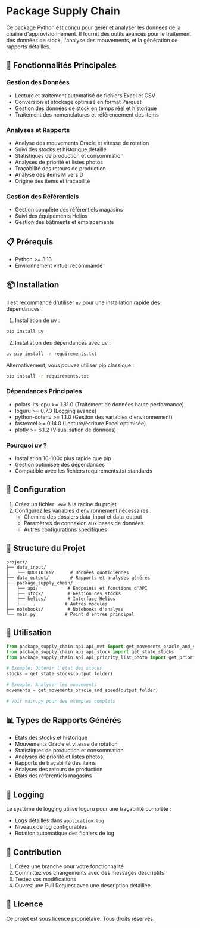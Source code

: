 # Package Supply Chain

Ce package Python est conçu pour gérer et analyser les données de la chaîne d'approvisionnement. Il fournit des outils avancés pour le traitement des données de stock, l'analyse des mouvements, et la génération de rapports détaillés.

## 🚀 Fonctionnalités Principales

### Gestion des Données
- Lecture et traitement automatisé de fichiers Excel et CSV
- Conversion et stockage optimisé en format Parquet
- Gestion des données de stock en temps réel et historique
- Traitement des nomenclatures et référencement des items

### Analyses et Rapports
- Analyse des mouvements Oracle et vitesse de rotation
- Suivi des stocks et historique détaillé
- Statistiques de production et consommation
- Analyses de priorité et listes photos
- Traçabilité des retours de production
- Analyse des items M vers D
- Origine des items et traçabilité

### Gestion des Référentiels
- Gestion complète des référentiels magasins
- Suivi des équipements Helios
- Gestion des bâtiments et emplacements

## 📋 Prérequis

- Python >= 3.13
- Environnement virtuel recommandé

## 📦 Installation

Il est recommandé d'utiliser `uv` pour une installation rapide des dépendances :

1. Installation de uv :
```bash
pip install uv
```

2. Installation des dépendances avec uv :
```bash
uv pip install -r requirements.txt
```

Alternativement, vous pouvez utiliser pip classique :
```bash
pip install -r requirements.txt
```

### Dépendances Principales
- polars-lts-cpu >= 1.31.0 (Traitement de données haute performance)
- loguru >= 0.7.3 (Logging avancé)
- python-dotenv >= 1.1.0 (Gestion des variables d'environnement)
- fastexcel >= 0.14.0 (Lecture/écriture Excel optimisée)
- plotly >= 6.1.2 (Visualisation de données)

### Pourquoi uv ?
- Installation 10-100x plus rapide que pip
- Gestion optimisée des dépendances
- Compatible avec les fichiers requirements.txt standards

## 🔧 Configuration

1. Créez un fichier `.env` à la racine du projet
2. Configurez les variables d'environnement nécessaires :
   - Chemins des dossiers data_input et data_output
   - Paramètres de connexion aux bases de données
   - Autres configurations spécifiques

## 📁 Structure du Projet

```
project/
├── data_input/
│   └── QUOTIDIEN/      # Données quotidiennes
├── data_output/        # Rapports et analyses générés
├── package_supply_chain/
│   ├── api/           # Endpoints et fonctions d'API
│   ├── stock/         # Gestion des stocks
│   ├── helios/        # Interface Helios
│   └── ...           # Autres modules
├── notebooks/         # Notebooks d'analyse
└── main.py           # Point d'entrée principal
```

## 🚀 Utilisation

```python
from package_supply_chain.api.api_mvt import get_movements_oracle_and_speed
from package_supply_chain.api.api_stock import get_state_stocks
from package_supply_chain.api.api_priority_list_photo import get_priority_list_photo

# Exemple: Obtenir l'état des stocks
stocks = get_state_stocks(output_folder)

# Exemple: Analyser les mouvements
movements = get_movements_oracle_and_speed(output_folder)

# Voir main.py pour des exemples complets
```

## 📊 Types de Rapports Générés

- États des stocks et historique
- Mouvements Oracle et vitesse de rotation
- Statistiques de production et consommation
- Analyses de priorité et listes photos
- Rapports de traçabilité des items
- Analyses des retours de production
- États des référentiels magasins

## 📝 Logging

Le système de logging utilise loguru pour une traçabilité complète :
- Logs détaillés dans `application.log`
- Niveaux de log configurables
- Rotation automatique des fichiers de log

## 🤝 Contribution

1. Créez une branche pour votre fonctionnalité
2. Committez vos changements avec des messages descriptifs
3. Testez vos modifications
4. Ouvrez une Pull Request avec une description détaillée

## 📄 Licence

Ce projet est sous licence propriétaire. Tous droits réservés.